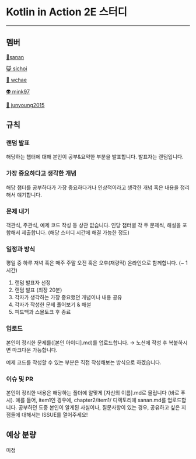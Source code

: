 # Kotlin in Action 2E 스터디

---

## 멤버

[🚀sanan](https://github.com/Ssuamje)

[😺 sichoi](https://github.com/sichoi42) 

[🚀 wchae](https://github.com/enaenen)

[👽 mink97](https://github.com/mink97)

[🐼 junyoung2015](https://github.com/junyoung2015)

## 규칙

### 랜덤 발표
해당하는 챕터에 대해 본인이 공부&요약한 부분을 발표합니다.
발표자는 랜덤입니다.

### 가장 중요하다고 생각한 개념
해당 챕터를 공부하다가 가장 중요하다거나 인상적이라고 생각한 개념 혹은 내용을 정리해서 얘기합니다.

### 문제 내기
객관식, 주관식, 예제 코드 작성 등 상관 없습니다.
인당 챕터별 각 두 문제씩, 해설을 포함해서 제출합니다. (해당 스터디 시간에 해결 가능한 정도)

### 일정과 방식
평일 중 하루 저녁 혹은 매주 주말 오전 혹은 오후(재량적) 온라인으로 함께합니다. (~ 1시간)

1. 랜덤 발표자 선정
2. 랜덤 발표 (최장 20분)
3. 각자가 생각하는 가장 중요했던 개념이나 내용 공유
4. 각자가 작성한  문제 풀어보기 & 해설
5. 피드백과 스몰토크 후 종료

### 업로드
본인이 정리한 문제를([본인 아이디].md)를 업로드합니다.
→ 노션에 작성 후 복붙하시면 마크다운 가능합니다.

예제 코드를 작성할 수 있는 부분은 직접 작성해보는 방식으로 하겠습니다.

### 이슈 및 PR
본인이 정리한 내용은 해당하는 폴더에 알맞게 [자신의 이름].md로 올립니다 (바로 푸시).
예를 들어, item1인 경우에, chapter2/item1/ 디렉토리에 sanan.md를 업로드합니다.
공부하던 도중 본인이 알게된 사실이나, 질문사항이 있는 경우, 공유하고 싶은 지점들에 대해서는 ISSUE를 열어주세요!

## 예상 분량

미정
